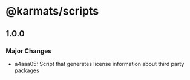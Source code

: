 # @karmats/scripts

## 1.0.0

### Major Changes

- a4aaa05: Script that generates license information about third party packages
